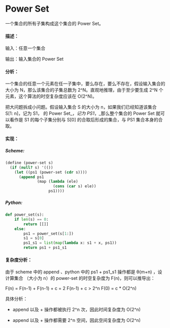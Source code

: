 # Power Set

一个集合的所有子集构成这个集合的 Power Set。

#### 描述：

输入：任意一个集合

输出：输入集合的 Power Set

#### 分析：

一个集合的任意一个元素在任一子集中，要么存在，要么不存在，假设输入集合的大小为 N，那么该集合的子集总数为 2^N。直观地推理，由于至少要生成 2^N 个元素，这个算法的时空复杂度应该在 O\(2^N\)。

把大问题拆成小问题。假设输入集合 S 的大小为 n，如果我们已经知道该集合 S\[1: n\]，记为 S1， 的 Power Set_，_记为 PS1_，_那么整个集合的 Power Set 就可以看作是 S1 的每个子集分别与 S\[0\] 的合取后形成的集合，与 PS1 集合本身的合取。

#### 实现：

##### Scheme:

```scheme
(define (power-set s)
  (if (null? s) '(())
    (let ((ps1 (power-set (cdr s))))
      (append ps1
              (map (lambda (ele)
                     (cons (car s) ele))
                   ps1))))
```

##### Python:

```py
def power_set(s):
    if len(s) == 0:
        return [[]]
    else:
        ps1 = power_set(s[1:]) 
        s1 = s[0]
        ps1_s1 = list(map(lambda x: s1 + x, ps1))
        return ps1 + ps1_s1
```

#### 复杂度分析：

由于 scheme 中的 append 、python 中的 ps1 + ps1\_s1 操作都是 θ\(m+n\) ，设计算集合 （大小为 n）的 power-set 的时空复杂度为 F\(n\)，则可以推导出：

F\(n\) = F\(n-1\) + F\(n-1\) + c = 2 F\(n-1\) + c &gt; 2^n F\(0\) = c \* O\(2^n\)

具体分析：

* append 以及 + 操作都被执行 2^n 次，因此时间复杂度为 O\(2^n\)

* append 以及 + 操作都需要 2^n 空间，因此空间复杂度为 O\(2^n\)



